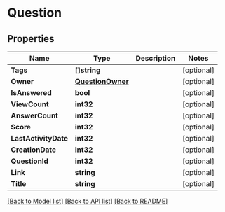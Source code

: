 # Question

## Properties

Name | Type | Description | Notes
------------ | ------------- | ------------- | -------------
**Tags** | **[]string** |  | [optional] 
**Owner** | [**QuestionOwner**](QuestionOwner.md) |  | [optional] 
**IsAnswered** | **bool** |  | [optional] 
**ViewCount** | **int32** |  | [optional] 
**AnswerCount** | **int32** |  | [optional] 
**Score** | **int32** |  | [optional] 
**LastActivityDate** | **int32** |  | [optional] 
**CreationDate** | **int32** |  | [optional] 
**QuestionId** | **int32** |  | [optional] 
**Link** | **string** |  | [optional] 
**Title** | **string** |  | [optional] 

[[Back to Model list]](../README.md#documentation-for-models) [[Back to API list]](../README.md#documentation-for-api-endpoints) [[Back to README]](../README.md)


